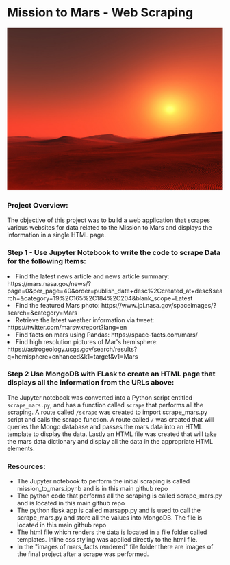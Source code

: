 # Mission to Mars - Web Scraping

<img src="mars-surface_img.jpg" alt="">

<div>
 <h3>Project Overview:</h3
 <p>The objective of this project was to build a web application that scrapes various websites for data related to the Mission to Mars and displays the information in a single HTML page.</p>
</div>

<div>
  <h3>Step 1 - Use Jupyter Notebook to write the code to scrape Data for the following Items:</h3
  <ul>
  <li>Find the latest news article and news article summary: https://mars.nasa.gov/news/?page=0&per_page=40&order=publish_date+desc%2Ccreated_at+desc&search=&category=19%2C165%2C184%2C204&blank_scope=Latest</li>
  <li>Find the featured Mars photo: https://www.jpl.nasa.gov/spaceimages/?search=&category=Mars</li>
  <li>Retrieve the latest weather information via tweet: https://twitter.com/marswxreport?lang=en</li>
  <li>Find facts on mars using Pandas: https://space-facts.com/mars/</li>
  <li>Find high resolution pictures of Mar's hemisphere: https://astrogeology.usgs.gov/search/results?q=hemisphere+enhanced&k1=target&v1=Mars </li>
  </ul>
</div>

<div>
  <h3>Step 2 Use MongoDB with FLask to create an HTML page that displays all the information from the URLs above:</h3>
  <p>
  The Jupyter notebook was converted into a Python script entitled <code>scrape_mars.py</code>, and has a function called <code>scrape</code> that performs all the scraping. A route called <code>/scrape</code> was created to import scrape_mars.py script and calls the scrape function. A route called <code>/</code> was created that will queries the Mongo database and passes the mars data into an HTML template to display the data. Lastly an HTML file was created that will take the mars data dictionary and display all the data in the appropriate HTML elements. 
  </p>
 
 <div>
  <h3>Resources:</h3>
   <ul>
  <li>The Jupyter notebook to perform the initial scraping is called mission_to_mars.ipynb and is in this main github repo</li>
  <li>The python code that performs all the scraping is called scrape_mars.py and is located in this main github repo</li>
  <li>The python flask app is called marsapp.py and is used to call the scrape_mars.py and store all the values into MongoDB. The file is located in this main github repo</li>
  <li>The html file which renders the data is located in a file folder called templates. Inline css styling was applied directly to the html file.</li>
  <li>In the "images of mars_facts rendered" file folder there are images of the final project after a scrape was performed.</li>
  </ul>
 </div>
 
  
